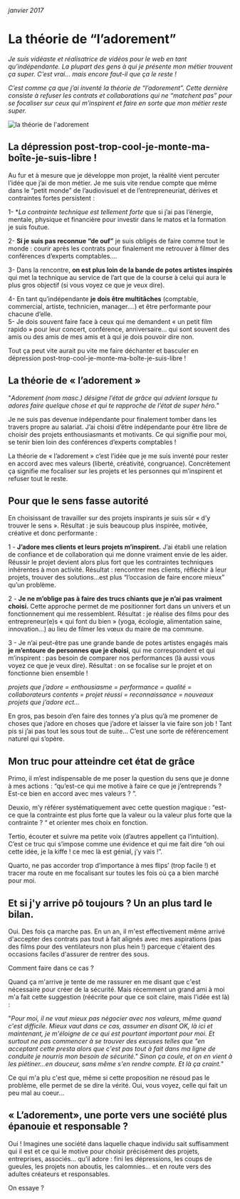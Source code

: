 *janvier 2017*

# La théorie de “l’adorement”

*Je suis vidéaste et réalisatrice de vidéos pour le web en tant qu’indépendante. La plupart des gens à qui je présente mon métier trouvent ça super. C’est vrai… mais encore faut-il que ça le reste !*

*C’est comme ça que j’ai inventé la théorie de “l’adorement”. Cette dernière consiste à refuser les contrats et collaborations qui ne “matchent pas” pour se focaliser sur ceux qui m’inspirent et faire en sorte que mon métier reste super.*

![la théorie de l'adorement](https://github.com/Julia-barbelane/reflexions/blob/master/photos/la-theorie-de-l'adorement.jpg)

## La dépression post-trop-cool-je-monte-ma-boîte-je-suis-libre !

Au fur et à mesure que je développe mon projet, la réalité vient percuter l’idée que j’ai de mon métier. Je me suis vite rendue compte que même dans le “petit monde” de l’audiovisuel et de l’entrepreneuriat, dérives et contraintes fortes persistent :  

1- **La contrainte technique est tellement forte* que si j’ai pas l’énergie, mentale, physique et financière pour investir dans le matos et la formation je suis foutue.  

2- **Si je suis pas reconnue “de ouf”** je suis obligés de faire comme tout le monde : courir après les contrats pour finalement me retrouver à filmer des conférences d’experts comptables….  

3- Dans la rencontre, **on est plus loin de la bande de potes artistes inspirés** qui met la technique au service de l’art que de la course à celui qui aura le plus gros objectif (si vous voyez ce que je veux dire).  

4- En tant qu’indépendante **je dois être multitâches** (comptable, commercial, artiste, technicien, manager….) et être performante pour chacune d’elle.  
5- Je dois souvent faire face à ceux qui me demandent « un petit film rapido » pour leur concert, conférence, anniversaire… qui sont souvent des amis ou des amis de mes amis et à qui je dois pouvoir dire non.  

Tout ça peut vite aurait pu vite me faire déchanter et basculer en dépression post-trop-cool-je-monte-ma-boîte-je-suis-libre !

## La théorie de « l’adorement »
"*Adorement (nom masc.) désigne l’état de grâce qui advient lorsque tu adores faire quelque chose et qui te rapproche de l’état de super héro.*"

Je ne suis pas devenue indépendante pour finalement tomber dans les travers propre au salariat. J’ai choisi d’être indépendante pour être libre de choisir des projets enthousiasmants et motivants. Ce qui signifie pour moi, se tenir bien loin des conférences d’experts comptables !  

La théorie de « l’adorement » c’est l’idée que je me suis inventé pour rester en accord avec mes valeurs (liberté, créativité, congruance). Concrètement ça signifie me focaliser sur les projets et les personnes qui m’inspirent et refuser tout le reste.

## Pour que le sens fasse autorité

En choisissant de travailler sur des projets inspirants je suis sûr « d’y trouver le sens ». Résultat : je suis beaucoup plus inspirée, motivée, créative et donc performante :  

1 - **J’adore mes clients et leurs projets m’inspirent.** J’ai établi une relation de confiance et de collaboration qui me donne vraiment envie de les aider. Réussir le projet devient alors plus fort que les contraintes techniques inhérentes à mon activité. Résultat : rencontrer mes clients, réfléchir à leur projets, trouver des solutions…est plus “l’occasion de faire encore mieux” qu’un problème.  

2 - **Je ne m’oblige pas à faire des trucs chiants que je n’ai pas vraiment choisi.** Cette approche permet de me positionner fort dans un univers et un fonctionnement qui me ressemblent. Résultat : je réalise des films pour des entrepreneur(e)s « qui font du bien » (yoga, écologie, alimentation saine, innovation…) au lieu de filmer les vœux du maire de ma commune.  

3 - Je n’ai peut-être pas une grande bande de potes artistes engagés mais **je m’entoure de personnes que je choisi**, qui me correspondent et qui m’inspirent : pas besoin de comparer nos performances (là aussi vous voyez ce que je veux dire). Résultat : on se focalise sur le projet et on fonctionne bien ensemble !  

*projets que j’adore = enthousiasme = performance = qualité = collaborateurs contents = projet réussi = reconnaissance = nouveaux projets que j’adore ect…*  

En gros, pas besoin d’en faire des tonnes y’a plus qu’à me promener de choses que j’adore en choses que j’adore et laisser la vie faire son job ! Tant pis si j’ai pas tout les sous tout de suite… C’est une sorte de référencement naturel qui s’opère.

## Mon truc pour atteindre cet état de grâce

Primo, il m’est indispensable de me poser la question du sens que je donne à mes actions : “qu’est-ce qui me motive à faire ce que je j’entreprends ? Est-ce bien en accord avec mes valeurs ? ”.  

Deuxio, m’y référer systématiquement avec cette question magique : “est-ce que la contrainte est plus forte que la valeur ou la valeur plus forte que la contrainte ? “ et orienter mes choix en fonction.  

Tertio, écouter et suivre ma petite voix (d’autres appellent ça l’intuition). C’est ce truc qui s’impose comme une évidence et qui me fait dire “oh oui cette idée, je la kiffe ! ce mec là est génial, j’y vais !”.  

Quarto, ne pas accorder trop d’importance à mes flips’ (trop facile !) et tracer ma route en me focalisant sur toutes les fois où ça a bien marché pour moi.

## Et si j'y arrive pô toujours ? Un an plus tard le bilan. 
Oui. Des fois ça marche pas. En un an, il m'est effectivement même arrivé d'accepter des contrats pas tout à fait alignés avec mes aspirations (pas des films pour des ventilateurs non plus hein !) parceque c'étaient des occasions faciles d'assurer de rentrer des sous.

Comment faire dans ce cas ? 

Quand ça m'arrive je tente de me rassurer en me disant que c'est nécessaire pour créer de la sécurité. Mais récemment un grand ami à moi m'a fait cette suggestion (réécrite pour que ce soit claire, mais l'idée est là) :  

"*Pour moi, il ne vaut mieux pas négocier avec nos valeurs, même quand c'est difficile. Mieux vaut dans ce cas, assumer en disant OK, là ici et maintenant, je m'éloigne de ce qui est pourtant important pour moi. Et surtout ne pas commencer à se trouver des excuses telles que "en acceptant cette presta alors que c'est pas tout à fait dans ma ligne de conduite je nourris mon besoin de sécurité." Sinon ça coule, et on en vient à les piétiner...en douceur, sans même s'en rendre compte. Et là ça craint.*"

Ce qui m'a plu c'est que, même si cette proposition ne résoud pas le problème, elle permet de se dire la vérité. Oui, vous voyez, celle qui fait un peu mal au coeur...

## « L’adorement», une porte vers une société plus épanouie et responsable ?

Oui !
Imagines une société dans laquelle chaque individu sait suffisamment qui il est et ce qui le motive pour choisir précisément des projets, entreprises, associés… qu’il adore : fini les dépressions, les coups de gueules, les projets non aboutis, les calomnies… et en route vers des adultes créateurs et responsables.  

On essaye ?
 
